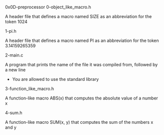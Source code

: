 0x0D-preprocessor
0-object_like_macro.h

A header file that defines a macro named SIZE as an abbreviation for the token 1024

1-pi.h

A header file that defines a macro named PI as an abbreviation for the token 3.14159265359

2-main.c

A program that prints the name of the file it was compiled from, followed by a new line

* You are allowed to use the standard library

3-function_like_macro.h

A function-like macro ABS(x) that computes the absolute value of a number x

4-sum.h

A function-like macro SUM(x, y) that computes the sum of the numbers x and y


